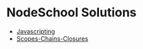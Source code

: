 # NodeSchool Solutions

* [Javascripting](https://github.com/kOtHaBh/NodeSchool-Solutions/tree/master/javascripting) 
* [Scopes-Chains-Closures](https://github.com/kOtHaBh/NodeSchool-Solutions/tree/master/Scopes-Chains-Closures)
